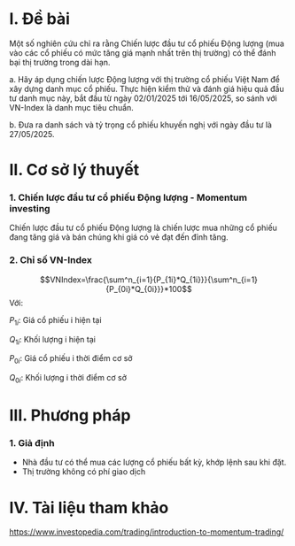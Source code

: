 # I. Đề bài
Một số nghiên cứu chỉ ra rằng Chiến lược đầu tư cổ phiếu Động lượng (mua vào các cổ phiếu có mức tăng giá mạnh nhất trên thị trường) có thể đánh bại thị trường trong dài hạn.

a. Hãy áp dụng chiến lược Động lượng với thị trường cổ phiếu Việt Nam để xây dựng danh mục cổ phiếu. Thực hiện kiểm thử và đánh giá hiệu quả đầu tư danh mục này, bắt đầu từ ngày 02/01/2025 tới 16/05/2025, so sánh với VN-Index là danh mục tiêu chuẩn.

b. Đưa ra danh sách và tỷ trọng cổ phiếu khuyến nghị với ngày đầu tư là 27/05/2025.

# II. Cơ sở lý thuyết
### 1. Chiến lược đầu tư cổ phiếu Động lượng - Momentum investing
Chiến lược đầu tư cổ phiếu Động lượng là chiến lược mua những cổ phiếu đang tăng giá và bán chúng khi giá có vẻ đạt đến đỉnh tăng.
### 2. Chỉ số VN-Index
$$VNIndex=\frac{\sum^n_{i=1}{P_{1i}*Q_{1i}}}{\sum^n_{i=1}{P_{0i}*Q_{0i}}}*100$$
Với:

$P_{1i}$: Giá cổ phiếu i hiện tại

$Q_{1i}$: Khối lượng i hiện tại

$P_{0i}$: Giá cổ phiếu i thời điểm cơ sở

$Q_{0i}$: Khối lượng i thời điểm cơ sở

# III. Phương pháp
### 1. Giả định
- Nhà đầu tư có thể mua các lượng cổ phiếu bất kỳ, khớp lệnh sau khi đặt.
- Thị trường không có phí giao dịch 
# IV. Tài liệu tham khảo
https://www.investopedia.com/trading/introduction-to-momentum-trading/

